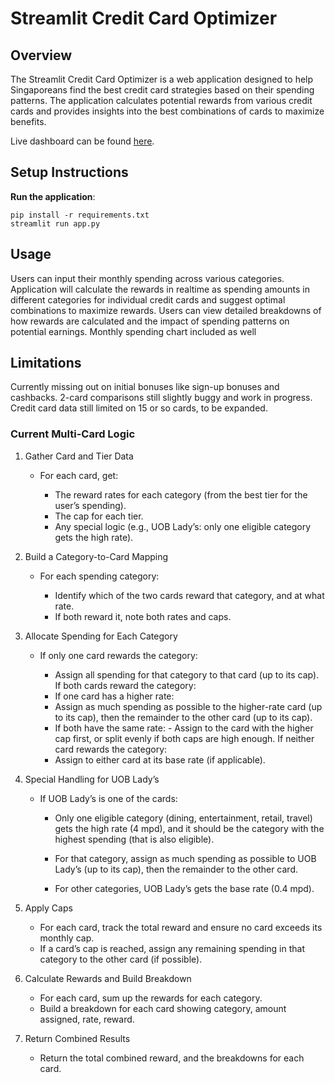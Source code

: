 # Streamlit Credit Card Optimizer

## Overview

The Streamlit Credit Card Optimizer is a web application designed to help Singaporeans find the best credit card strategies based on their spending patterns. The application calculates potential rewards from various credit cards and provides insights into the best combinations of cards to maximize benefits.

Live dashboard can be found [here](https://app-credit-card-optimiser-2vcrpskqeuohjezjkqhgbj.streamlit.app/).

## Setup Instructions

**Run the application**:

```
pip install -r requirements.txt
streamlit run app.py
```

## Usage

Users can input their monthly spending across various categories.
Application will calculate the rewards in realtime as spending amounts in different categories for individual credit cards and suggest optimal combinations to maximize rewards.
Users can view detailed breakdowns of how rewards are calculated and the impact of spending patterns on potential earnings.
Monthly spending chart included as well

## Limitations

Currently missing out on initial bonuses like sign-up bonuses and cashbacks.
2-card comparisons still slightly buggy and work in progress.
Credit card data still limited on 15 or so cards, to be expanded.

### Current Multi-Card Logic

1.  Gather Card and Tier Data

    - For each card, get:

      - The reward rates for each category (from the best tier for the user’s spending).
      - The cap for each tier.
      - Any special logic (e.g., UOB Lady’s: only one eligible category gets the high rate).

2.  Build a Category-to-Card Mapping

    - For each spending category:

      - Identify which of the two cards reward that category, and at what rate.
      - If both reward it, note both rates and caps.

3.  Allocate Spending for Each Category

    - If only one card rewards the category:

      - Assign all spending for that category to that card (up to its cap).
        If both cards reward the category:
      - If one card has a higher rate:
      - Assign as much spending as possible to the higher-rate card (up to its cap), then the remainder to the other card (up to its cap).
      - If both have the same rate: - Assign to the card with the higher cap first, or split evenly if both caps are high enough.
        If neither card rewards the category:
      - Assign to either card at its base rate (if applicable).

4.  Special Handling for UOB Lady’s

    - If UOB Lady’s is one of the cards:

      - Only one eligible category (dining, entertainment, retail, travel) gets the high rate (4 mpd), and it should be the category with the highest spending (that is also eligible).

      - For that category, assign as much spending as possible to UOB Lady’s (up to its cap), then the remainder to the other card.

      - For other categories, UOB Lady’s gets the base rate (0.4 mpd).

5.  Apply Caps

    - For each card, track the total reward and ensure no card exceeds its monthly cap.
    - If a card’s cap is reached, assign any remaining spending in that category to the other card (if possible).

6.  Calculate Rewards and Build Breakdown

    - For each card, sum up the rewards for each category.
    - Build a breakdown for each card showing category, amount assigned, rate, reward.

7.  Return Combined Results

    - Return the total combined reward, and the breakdowns for each card.
